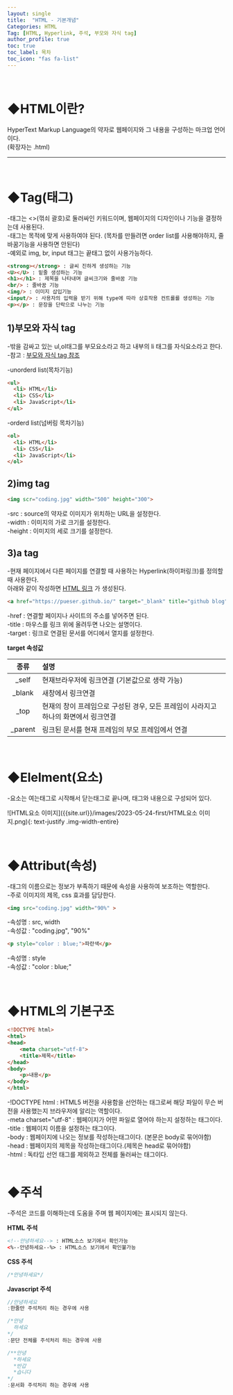 ```yaml
---
layout: single
title:  "HTML - 기본개념"
Categories: HTML
Tag: [HTML, Hyperlink, 주석, 부모와 자식 tag]
author_profile: true
toc: true
toc_label: 목차
toc_icon: "fas fa-list"
---
```


<br/>





# ◆HTML이란?

HyperText Markup Language의 약자로 웹페이지와 그 내용을 구성하는 마크업 언어이다.<br/>
(확장자는 .html)

------

<br/>





# ◆Tag(태그)

-태그는 <>(꺾쇠 괄호)로 둘러싸인 키워드이며, 웹페이지의 디자인이나 기능을 결정하는데 사용된다.<br/>
-태그는 목적에 맞게 사용하여야 된다. (목차를 만들려면 order list를 사용해야하지, 줄바꿈기능을 사용하면 안된다) <br/>
-예외로 img, br, input 태그는 끝태그 없이 사용가능하다.

```html
<strong></strong> : 글씨 진하게 생성하는 기능
<U></U> : 밑줄 생성하는 기능
<h1></h1> : 제목을 나타내며 글씨크기와 줄바꿈 기능
<br/> : 줄바꿈 기능
<img/> : 이미지 삽입기능
<input/> : 사용자의 입력을 받기 위해 type에 따라 상호작용 컨트롤를 생성하는 기능
<p></p> : 문장을 단락으로 나누는 기능
```



## 1)부모와 자식 tag

-밖을 감싸고 있는 ul,ol태그를 부모요소라고 하고 내부의 li 태그를 자식요소라고 한다.<br/>-참고 :  <a href="https://pueser.github.io/html/parent-and-childern-tag/" target="blank" title="부모와 자식 tag">부모와 자식 tag 참조</a> <br/>

-unorderd list(목차기능)

```html
<ul>
  <li> HTML</li>
  <li> CSS</li>
  <li> JavaScript</li>
</ul>
```

-orderd list(넘버링 목차기능)

```html
<ol>
  <li> HTML</li>
  <li> CSS</li>
  <li> JavaScript</li>
</ol>
```



## 2)img tag

```html
<img scr="coding.jpg" width="500" height="300">
```

-src : source의 약자로 이미지가 위치하는 URL을 설정한다.<br/>
-width : 이미지의 가로 크기를 설정한다.<br/>
-height : 이미지의 세로 크기를 설정한다.<br/>



## 3)a tag

-현재 페이지에서 다른 페이지를 연결할 때 사용하는 Hyperlink(하이퍼링크)를 정의할 때 사용한다.<br/>  아래와 같이 작성하면 <a href="https://pueser.github.io/" target="_parent" title="github blog">HTML 링크</a> 가 생성된다.<br/>

```html
<a href="https://pueser.github.io/" target="_blank" title="github blog">HTML 링크</a>
```

-href : 연결할 페이지나 사이트의 주소를 넣어주면 된다.<br/>
-title : 마우스를 링크 위에 올려두면 나오는 설명이다.<br/>
-target : 링크로 연결된 문서를 어디에서 열지를 설정한다.<br/>

**target 속성값**<br/>

|  종류   | 설명                                                         |
| :-----: | :----------------------------------------------------------- |
|  _self  | 현재브라우저에 링크연결 (기본값으로 생략 가능)               |
| _blank  | 새창에서 링크연결                                            |
|  _top   | 현재의 창이 프레임으로 구성된 경우, 모든 프레임이 사라지고 하나의 화면에서 링크연결 |
| _parent | 링크된 문서를 현재 프레임의 부모 프레임에서 연결             |

<br/>





# ◆Elelment(요소)

-요소는 여는태그로 시작해서 닫는태그로 끝나며, 태그와 내용으로 구성되어 있다.<br/>

![HTML요소 이미지]({{site.url}}/images/2023-05-24-first/HTML요소 이미지.png){: text-justify .img-width-entire}

<br/>





# ◆Attribut(속성)

-태그의 이름으로는 정보가 부족하기 때문에 속성을 사용하여 보조하는 역할한다.<br/>-주로 이미지의 제목, css 효과를 담당한다.<br/>

```html
<img src="coding.jpg" width="90%" >
```

 -속성명 : src, width<br/> -속성값 : "coding.jpg", "90%"<br/>

```html
<p style="color : blue;">파란색</p>
```

-속성명 : style<br/> -속성값 : "color : blue;"<br/>

<br/>





# ◆HTML의 기본구조

```html
<!DOCTYPE html>
<html>
<head>
    <meta charset="utf-8">
    <title>제목</title>
</head>
<body>
    <p>내용</p>
</body>
</html>
```

-!DOCTYPE html : HTML5 버전을 사용함을 선언하는 태그로써 해당 파일이 무슨 버전을 사용했는지 브라우저에 알리는 역할이다.<br/> -meta charset="utf-8" : 웹페이지가 어떤 파일로 열어야 하는지 설정하는 태그이다.<br/> -title : 웹페이지 이름을 설정하는 태그이다.<br/> -body : 웹페이지에 나오는 정보를 작성하는태그이다. (본문은 body로 묶어야함)<br/> -head : 웹페이지의 제목을 작성하는태그이다.(제목은 head로 묶어야함)<br/> -html : 독타입 선언 태그를 제외하고 전체를 둘러싸는 태그이다.<br/>
<br/>





# ◆주석

-주석은 코드를 이해하는데 도움을 주며 웹 페이지에는 표시되지 않는다.<br/>

**HTML 주석**

```html
<!--안녕하세요--> : HTML소스 보기에서 확인가능
<%--안녕하세요--%> : HTML소스 보기에서 확인불가능
```

**CSS 주석**

```css
/*안녕하세요*/
```

**Javascript 주석**

```javascript
//안녕하세요
:한줄만 주석처리 하는 경우에 사용
```

```javascript
/*안녕     
  하세요
*/
:문단 전체를 주석처리 하는 경우에 사용
```

```javascript
/**안녕     
  *하세요
  *반갑
  *습니다
*/ 
:문서화 주석처리 하는 경우에 사용
```
